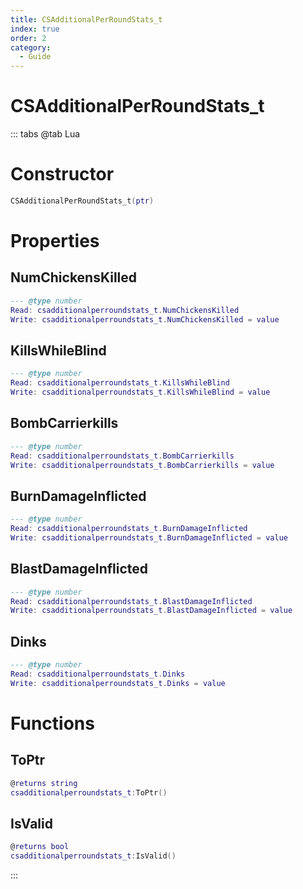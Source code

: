 ```yaml
---
title: CSAdditionalPerRoundStats_t
index: true
order: 2
category:
  - Guide
---
```


# CSAdditionalPerRoundStats_t

::: tabs
@tab Lua
# Constructor
```lua
CSAdditionalPerRoundStats_t(ptr)
```
# Properties
## NumChickensKilled 
```lua
--- @type number
Read: csadditionalperroundstats_t.NumChickensKilled
Write: csadditionalperroundstats_t.NumChickensKilled = value
```
## KillsWhileBlind 
```lua
--- @type number
Read: csadditionalperroundstats_t.KillsWhileBlind
Write: csadditionalperroundstats_t.KillsWhileBlind = value
```
## BombCarrierkills 
```lua
--- @type number
Read: csadditionalperroundstats_t.BombCarrierkills
Write: csadditionalperroundstats_t.BombCarrierkills = value
```
## BurnDamageInflicted 
```lua
--- @type number
Read: csadditionalperroundstats_t.BurnDamageInflicted
Write: csadditionalperroundstats_t.BurnDamageInflicted = value
```
## BlastDamageInflicted 
```lua
--- @type number
Read: csadditionalperroundstats_t.BlastDamageInflicted
Write: csadditionalperroundstats_t.BlastDamageInflicted = value
```
## Dinks 
```lua
--- @type number
Read: csadditionalperroundstats_t.Dinks
Write: csadditionalperroundstats_t.Dinks = value
```
# Functions
## ToPtr
```lua
@returns string
csadditionalperroundstats_t:ToPtr()
```
## IsValid
```lua
@returns bool
csadditionalperroundstats_t:IsValid()
```

:::